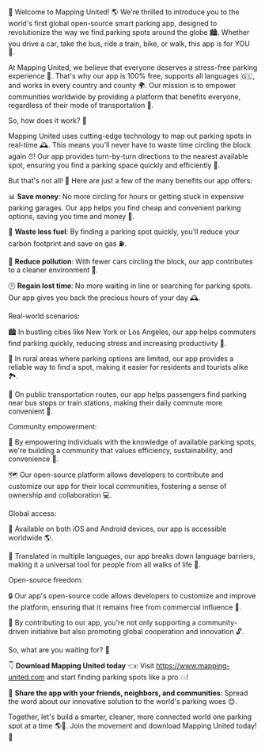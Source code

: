 🎉 Welcome to Mapping United! 🌎 We're thrilled to introduce you to the world's first global open-source smart parking app, designed to revolutionize the way we find parking spots around the globe 🏙️. Whether you drive a car, take the bus, ride a train, bike, or walk, this app is for YOU 💪.

At Mapping United, we believe that everyone deserves a stress-free parking experience 🤯. That's why our app is 100% free, supports all languages 🇬🇱, and works in every country and county 🌍. Our mission is to empower communities worldwide by providing a platform that benefits everyone, regardless of their mode of transportation 🚗.

So, how does it work? 🔧

Mapping United uses cutting-edge technology to map out parking spots in real-time 🕰️. This means you'll never have to waste time circling the block again ⏰! Our app provides turn-by-turn directions to the nearest available spot, ensuring you find a parking space quickly and efficiently 💨.

But that's not all! 🤔 Here are just a few of the many benefits our app offers:

📊 **Save money**: No more circling for hours or getting stuck in expensive parking garages. Our app helps you find cheap and convenient parking options, saving you time and money 💸.

💨 **Waste less fuel**: By finding a parking spot quickly, you'll reduce your carbon footprint and save on gas ⛽️.

🌿 **Reduce pollution**: With fewer cars circling the block, our app contributes to a cleaner environment 🌟.

🕒 **Regain lost time**: No more waiting in line or searching for parking spots. Our app gives you back the precious hours of your day 🕰️.

Real-world scenarios:

🏙️ In bustling cities like New York or Los Angeles, our app helps commuters find parking quickly, reducing stress and increasing productivity 💼.

🌳 In rural areas where parking options are limited, our app provides a reliable way to find a spot, making it easier for residents and tourists alike 🏞️.

🚂 On public transportation routes, our app helps passengers find parking near bus stops or train stations, making their daily commute more convenient 🚌.

Community empowerment:

💪 By empowering individuals with the knowledge of available parking spots, we're building a community that values efficiency, sustainability, and convenience 🌟.

🗺️ Our open-source platform allows developers to contribute and customize our app for their local communities, fostering a sense of ownership and collaboration 💻.

Global access:

📱 Available on both iOS and Android devices, our app is accessible worldwide 🌎.

💬 Translated in multiple languages, our app breaks down language barriers, making it a universal tool for people from all walks of life 🌟.

Open-source freedom:

🔒 Our app's open-source code allows developers to customize and improve the platform, ensuring that it remains free from commercial influence 💸.

💪 By contributing to our app, you're not only supporting a community-driven initiative but also promoting global cooperation and innovation 🔓.

So, what are you waiting for? 🎉

👇 **Download Mapping United today** 👈: Visit https://www.mapping-united.com and start finding parking spots like a pro 💥!

👫 **Share the app with your friends, neighbors, and communities**: Spread the word about our innovative solution to the world's parking woes 😊.

Together, let's build a smarter, cleaner, more connected world one parking spot at a time 🌎💪. Join the movement and download Mapping United today! 🎉